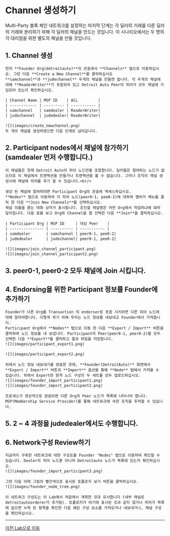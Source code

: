 #  Channel 생성하기

Multi-Party 블록 체인 네트워크를 설정하는 마지막 단계는 각 딜러의 거래를 다른 딜러의 거래와 분리하기 위해 각 딜러의 채널을 만드는 것입니다. 이 시나리오에서는 두 명의 각 대리점을 위한 별도의 채널을 만들 것입니다.

## 1. Channel 생성

    먼저 **Founder Org(detroitauto)**의 콘솔에서 **Channels** 탭으로 이동하십시오. 그런 다음 **Create a New Channel**를 클릭하십시오
    **samchannel**과 **judechannel** 두개의 채널을 만들면 됩니다. 각 두개의 채널에 대해 **ReaderWriter**가 포함되어 있고 Detroit Auto Peer의 피어가 모두 채널에 가입되어 있는지 확인하십시오.
  
    | Channel Name | MSP ID    | ACL         |
    | ------------ | --------- | ----------- |
    | samchannel   | samdealer | ReaderWriter|
    | judechannel  | judedealer| ReaderWriter| 
    
    ![](images/create_newchannel.png)
    두 개의 채널을 생성하였으면 다음 단계로 넘어갑니다.

## 2. Participant nodes에서 채널에 참가하기 (**samdealer** 먼저 수행합니다.)

    이 채널들은 현재 Detroit Auto의 피어 노드만을 포함합니다. 딜러들은 참여하는 노드가 없으므로 이 채널에서 트랜잭션을 만들거나 트랜잭션을 볼 수 없습니다. 그러나 조직이 채널 생성시에 채널에 피어를 추가 할 수 있습니다.<br/>
    
    생성 된 채널에 참여하려면 Participant Org의 콘솔에 액세스하십시오. 
    **Nodes** 탭으로 이동하여 각 피어 노드(peer0-1, pee0-2)에 대하여 햄버거 메뉴를 클릭 한 다음 **Join New Channels**를 선택하십시오.
    채널 이름을 묻는 대화 상자가 표시됩니다. 조인할 채널명은 어떤 Org에서 작업하냐에 땨라 달라집니다. 다음 표를 보고 Org와 Channel을 잘 선택한 다음 **Join**을 클릭하십시오.
    
    | Participant Org | MSP ID     | 대상 Peer    |
    | --------------- | ---------- | ----------- |
    | samdealer       | samchannel | peer0-1, pee0-2|
    | judedealer      | judechannel| peer0-1, pee0-2| 
    
    ![](images/join_channel_participant.png)
    ![](images/join_channel_participant2.png)

## 3. peer0-1, peer0-2 모두 채널에 Join 시킵니다.   

## 4. Endorsing을 위한 Participant 정보를 Founder에 추가하기
   
    Founder가 다른 Org를 Transaction 의 endorser로 포함 시키려면 다른 피어 노드에 대해 알아야합니다. 이렇게 하기 위해 우리는 노드 정보를 내보내고 Founder에서 가져옵니다.
    Participant Org에서 **Nodes** 탭으로 이동 한 다음 **Export / Import** 버튼을 클릭하여 노드 정보를 내 보냅니다. Participant의 Peer(peer0-1, peer0-2)를 모두 선택한 다음 **Export**를 클릭하고 결과 파일을 저장합니다.
    ![](images/participant_export1.png)

    ![](images/participant_export2.png)

    위에서 노드 정보 내보내기를 완료한 후에, **Founder(DetroitAuto)** 화면에서 **Export / Import** 버튼과 **Import** 옵션을 통해 **Node** 탭에서 가져올 수 있습니다. 위에서 Export한 원격 노드 구성의 두 세트를 모두 업로드하십시오. 
    ![](images/founder_import_participant1.png)
    ![](images/founder_import_participant2.png)

    프로세스가 정상적으로 완료되면 다른 Org의 Peer 노드가 목록에 나타나야 합니다. MSP(Membership Service Provider)를 통해 네트워크에 속한 조직을 추적할 수 있습니다.

## 5. 2 ~ 4 과정을 **judedealer**에서도 수행합니다.

## 6. Network구성 Review하기
    지금까지 구축한 네트워크에 대한 구성도를 Founder "Nodes" 탭으로 이동하여 확인할 수 있습니다. Dealer의 피어 노드뿐 아니라 Detroitauto 노드가 목록에 있는지 확인하십시오. 
    ![](images/founder_import_participant3.png)

    그런 다음 아래 그림의 빨간색으로 표시된 토폴로지 보기 버튼을 클릭하십시오.
    ![](images/founder_node_tree.png)

    이 네트워크 구성도는 이 Lab에서 처음에서 계획한 것과 유사합니다 (내부 채널로 detroitautoorderer가 추가됨). 토폴로지가 여기에 표시된 것과 같지 않거나 피어가 목록에 없으면 누락 된 항목을 확인한 다음 해당 구성 요소를 가져오거나 내보내거나, 채널 구성을 확인하십시오.

---
[이전 Lab으로 이동](README.md)
